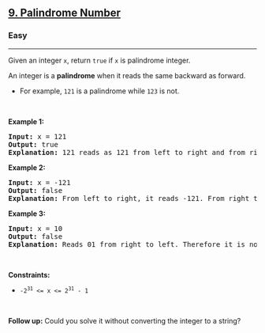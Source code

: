 <h2><a href="https://leetcode.com/problems/palindrome-number/">9. Palindrome Number</a></h2><h3>Easy</h3><hr><div style="user-select: auto;"><p style="user-select: auto;">Given an integer <code style="user-select: auto;">x</code>, return <code style="user-select: auto;">true</code> if <code style="user-select: auto;">x</code> is palindrome integer.</p>

<p style="user-select: auto;">An integer is a <strong style="user-select: auto;">palindrome</strong> when it reads the same backward as forward.</p>

<ul style="user-select: auto;">
	<li style="user-select: auto;">For example, <code style="user-select: auto;">121</code> is a palindrome while <code style="user-select: auto;">123</code> is not.</li>
</ul>

<p style="user-select: auto;">&nbsp;</p>
<p style="user-select: auto;"><strong class="example" style="user-select: auto;">Example 1:</strong></p>

<pre style="user-select: auto;"><strong style="user-select: auto;">Input:</strong> x = 121
<strong style="user-select: auto;">Output:</strong> true
<strong style="user-select: auto;">Explanation:</strong> 121 reads as 121 from left to right and from right to left.
</pre>

<p style="user-select: auto;"><strong class="example" style="user-select: auto;">Example 2:</strong></p>

<pre style="user-select: auto;"><strong style="user-select: auto;">Input:</strong> x = -121
<strong style="user-select: auto;">Output:</strong> false
<strong style="user-select: auto;">Explanation:</strong> From left to right, it reads -121. From right to left, it becomes 121-. Therefore it is not a palindrome.
</pre>

<p style="user-select: auto;"><strong class="example" style="user-select: auto;">Example 3:</strong></p>

<pre style="user-select: auto;"><strong style="user-select: auto;">Input:</strong> x = 10
<strong style="user-select: auto;">Output:</strong> false
<strong style="user-select: auto;">Explanation:</strong> Reads 01 from right to left. Therefore it is not a palindrome.
</pre>

<p style="user-select: auto;">&nbsp;</p>
<p style="user-select: auto;"><strong style="user-select: auto;">Constraints:</strong></p>

<ul style="user-select: auto;">
	<li style="user-select: auto;"><code style="user-select: auto;">-2<sup style="user-select: auto;">31</sup>&nbsp;&lt;= x &lt;= 2<sup style="user-select: auto;">31</sup>&nbsp;- 1</code></li>
</ul>

<p style="user-select: auto;">&nbsp;</p>
<strong style="user-select: auto;">Follow up:</strong> Could you solve it without converting the integer to a string?</div>